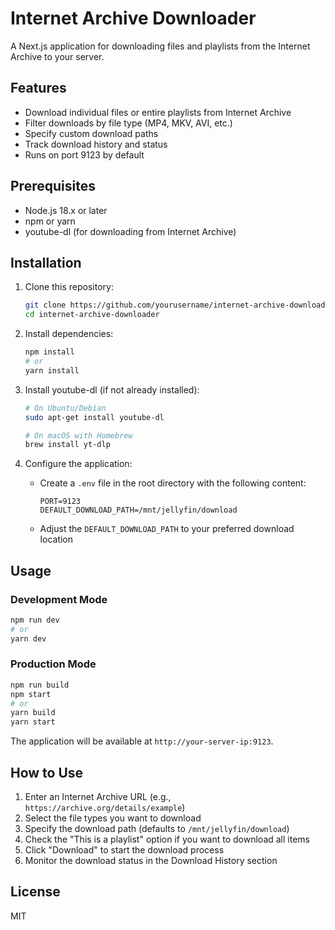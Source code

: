 # Internet Archive Downloader

A Next.js application for downloading files and playlists from the Internet Archive to your server.

## Features

- Download individual files or entire playlists from Internet Archive
- Filter downloads by file type (MP4, MKV, AVI, etc.)
- Specify custom download paths
- Track download history and status
- Runs on port 9123 by default

## Prerequisites

- Node.js 18.x or later
- npm or yarn
- youtube-dl (for downloading from Internet Archive)

## Installation

1. Clone this repository:
   ```bash
   git clone https://github.com/yourusername/internet-archive-downloader.git
   cd internet-archive-downloader
   ```

2. Install dependencies:
   ```bash
   npm install
   # or
   yarn install
   ```

3. Install youtube-dl (if not already installed):
   ```bash
   # On Ubuntu/Debian
   sudo apt-get install youtube-dl
   
   # On macOS with Homebrew
   brew install yt-dlp
   ```

4. Configure the application:
   - Create a `.env` file in the root directory with the following content:
     ```
     PORT=9123
     DEFAULT_DOWNLOAD_PATH=/mnt/jellyfin/download
     ```
   - Adjust the `DEFAULT_DOWNLOAD_PATH` to your preferred download location

## Usage

### Development Mode

```bash
npm run dev
# or
yarn dev
```

### Production Mode

```bash
npm run build
npm start
# or
yarn build
yarn start
```

The application will be available at `http://your-server-ip:9123`.

## How to Use

1. Enter an Internet Archive URL (e.g., `https://archive.org/details/example`)
2. Select the file types you want to download
3. Specify the download path (defaults to `/mnt/jellyfin/download`)
4. Check the "This is a playlist" option if you want to download all items
5. Click "Download" to start the download process
6. Monitor the download status in the Download History section

## License

MIT
